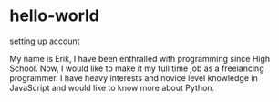 # hello-world
setting up account

My name is Erik, I have been enthralled with programming since High School. Now, I would like to make it my full time job as a freelancing programmer. I have heavy interests and novice level knowledge in JavaScript and would like to know more about Python.
